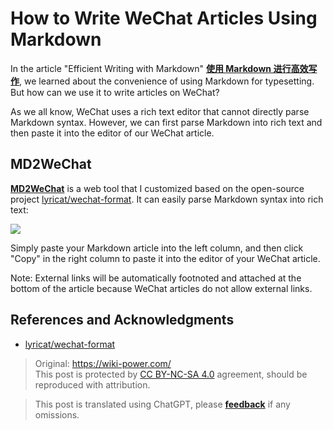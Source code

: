 # How to Write WeChat Articles Using Markdown

In the article "Efficient Writing with Markdown" [**使用 Markdown 进行高效写作**](https://wiki-power.com/en/%E4%BD%BF%E7%94%A8Markdown%E8%BF%9B%E8%A1%8C%E9%AB%98%E6%95%88%E5%86%99%E4%BD%9C), we learned about the convenience of using Markdown for typesetting. But how can we use it to write articles on WeChat?

As we all know, WeChat uses a rich text editor that cannot directly parse Markdown syntax. However, we can first parse Markdown into rich text and then paste it into the editor of our WeChat article.

## MD2WeChat

[**MD2WeChat**](https://md2wechat.wiki-power.com/) is a web tool that I customized based on the open-source project [lyricat/wechat-format](https://github.com/lyricat/wechat-format). It can easily parse Markdown syntax into rich text:

[![](https://img.wiki-power.com/d/wiki-media/img/20210216125752.png)](https://md2wechat.wiki-power.com/)

Simply paste your Markdown article into the left column, and then click "Copy" in the right column to paste it into the editor of your WeChat article.

Note: External links will be automatically footnoted and attached at the bottom of the article because WeChat articles do not allow external links.

## References and Acknowledgments

- [lyricat/wechat-format](https://github.com/lyricat/wechat-format)

> Original: <https://wiki-power.com/>  
> This post is protected by [CC BY-NC-SA 4.0](https://creativecommons.org/licenses/by/4.0/deed.en) agreement, should be reproduced with attribution.

> This post is translated using ChatGPT, please [**feedback**](https://github.com/linyuxuanlin/Wiki_MkDocs/issues/new) if any omissions.
